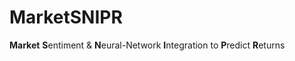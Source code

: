 # MarketSNIPR
**Market** **S**entiment & **N**eural-Network **I**ntegration to **P**redict **R**eturns
